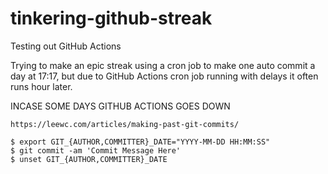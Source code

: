 # tinkering-github-streak
Testing out GitHub Actions



Trying to make an epic streak using a cron job to make one auto commit a day at 17:17, but due to GitHub Actions cron job running with delays it often runs hour later.


INCASE SOME DAYS GITHUB ACTIONS GOES DOWN
```
https://leewc.com/articles/making-past-git-commits/

$ export GIT_{AUTHOR,COMMITTER}_DATE="YYYY-MM-DD HH:MM:SS"
$ git commit -am 'Commit Message Here'
$ unset GIT_{AUTHOR,COMMITTER}_DATE
```